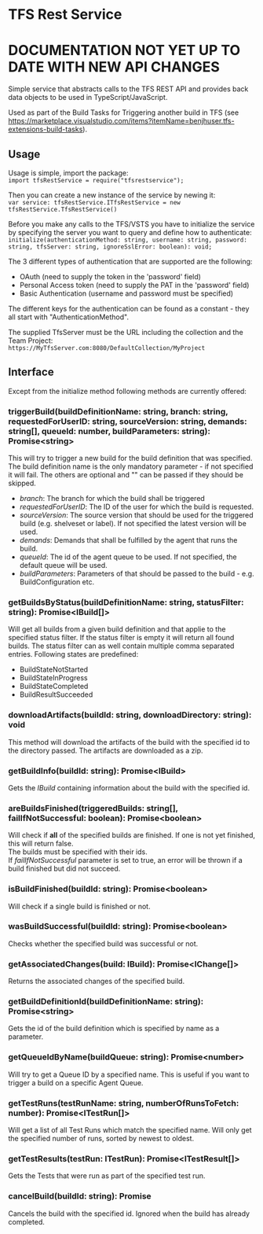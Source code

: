 # TFS Rest Service

# DOCUMENTATION NOT YET UP TO DATE WITH NEW API CHANGES

Simple service that abstracts calls to the TFS REST API and provides back data objects to be used in TypeScript/JavaScript.

Used as part of the Build Tasks for Triggering another build in TFS (see https://marketplace.visualstudio.com/items?itemName=benjhuser.tfs-extensions-build-tasks).  

## Usage
Usage is simple, import the package:  
`import tfsRestService = require("tfsrestservice");`  

Then you can create a new instance of the service by newing it:  
`var service: tfsRestService.ITfsRestService = new tfsRestService.TfsRestService()`  

Before you make any calls to the TFS/VSTS you have to initialize the service by specifying the server you want to query and define how to authenticate:  
`initialize(authenticationMethod: string, username: string, password: string, tfsServer: string, ignoreSslError: boolean): void;`  

The 3 different types of authentication that are supported are the following:  
- OAuth (need to supply the token in the 'password' field)  
- Personal Access token (need to supply the PAT in the 'password' field)  
- Basic Authentication (username and password must be specified)

The different keys for the authentication can be found as a constant - they all start with "AuthenticationMethod".

The supplied TfsServer must be the URL including the collection and the Team Project:  
`https://MyTfsServer.com:8080/DefaultCollection/MyProject`

## Interface
Except from the initialize method following methods are currently offered:

### triggerBuild(buildDefinitionName: string, branch: string, requestedForUserID: string, sourceVersion: string, demands: string[], queueId: number, buildParameters: string): Promise<string\>
This will try to trigger a new build for the build definition that was specified.  
The build definition name is the only mandatory parameter - if not specified it will fail. The others are optional and "" can be passed if they should be skipped.  
- *branch*: The branch for which the build shall be triggered  
- *requestedForUserID*: The ID of the user for which the build is requested.    
-  *sourceVersion*: The source version that should be used for the triggered build (e.g. shelveset or label). If not specified the latest version will be used.  
-  *demands*: Demands that shall be fulfilled by the agent that runs the build.    
-  *queueId*: The id of the agent queue to be used. If not specified, the default queue will be used.  
-  *buildParameters*: Parameters of that should be passed to the build - e.g. BuildConfiguration etc.

### getBuildsByStatus(buildDefinitionName: string, statusFilter: string): Promise<IBuild[]>
Will get all builds from a given build definition and that applie to the specified status filter. If the status filter is empty it will return all found builds. The status filter can as well contain multiple comma separated entries. Following states are predefined:  
- BuildStateNotStarted  
- BuildStateInProgress  
- BuildStateCompleted  
- BuildResultSucceeded

### downloadArtifacts(buildId: string, downloadDirectory: string): void
This method will download the artifacts of the build with the specified id to the directory passed. The artifacts are downloaded as a zip.

### getBuildInfo(buildId: string): Promise<IBuild\>
Gets the *IBuild* containing information about the build with the specified id.  

### areBuildsFinished(triggeredBuilds: string[], failIfNotSuccessful: boolean): Promise<boolean\>
Will check if **all** of the specified builds are finished. If one is not yet finished, this will return false.  
The builds must be specified with their ids.  
If *failIfNotSuccessful* parameter is set to true, an error will be thrown if a build finished but did not succeed.

### isBuildFinished(buildId: string): Promise<boolean\>
Will check if a single build is finished or not.

### wasBuildSuccessful(buildId: string): Promise<boolean\>
Checks whether the specified build was successful or not.

### getAssociatedChanges(build: IBuild): Promise<IChange[]\>
Returns the associated changes of the specified build.

### getBuildDefinitionId(buildDefinitionName: string): Promise<string\>
Gets the id of the build definition which is specified by name as a parameter.

### getQueueIdByName(buildQueue: string): Promise<number\>
Will try to get a Queue ID by a specified name. This is useful if you want to trigger a build on a specific Agent Queue.

### getTestRuns(testRunName: string, numberOfRunsToFetch: number): Promise<ITestRun[]\>
Will get a list of all Test Runs which match the specified name. Will only get the specified number of runs, sorted by newest to oldest.  

### getTestResults(testRun: ITestRun): Promise<ITestResult[]\>  
Gets the Tests that were run as part of the specified test run.

### cancelBuild(buildId: string): Promise<void>
Cancels the build with the specified id. Ignored when the build has already completed.